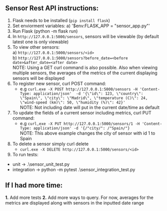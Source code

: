 ## Sensor Rest API instructions:

1. Flask needs to be installed (```pip install flask```) 
2. Set enviorment variables: 
   a) '$env:FLASK_APP = "sensor_app.py"' 
3. Run Flask (python -m flask run) 
4. In ```http://127.0.0.1:5000/sensors```, sensors will be viewable (by default latest one is only viewable) 
5. To view other sensors: <br />
   a) ```http://127.0.0.1:5000/sensors/<id>``` <br />
   b) ```http://127.0.0.1:5000/sensors?before_date=<before date>&after_date=<after date>``` <br />
NOTE: Using a GET curl command is also possible. Also when viewing multiple sensors, the averages of the metrics of the current displaying sensors will be displayed
6. To register new sensor, curl POST command:
   - e.g  ```curl.exe -X POST http://127.0.0.1:5000/sensors
            -H 'Content-Type: application/json' 
            -d '{\"id\": 123, \"country\": \"Spain\", \"city\": \"Madrid\", \"temperature (C)\": 24, \"wind-speed (km)\": 50, \"humidity (%)\": 42}'``` <br />
    NOTE: Not including date will put in the current date/time as default <br />
7. To update the fields of a current sensor including metrics, curl PUT command:
   - e.g ```curl,exe -X PUT http://127.0.0.1:5000/sensors/1 -H 'Content-Type: application/json' -d '{/"city/": /"Spain/"}``` <br />
   NOTE: This above example changes the city of sensor with id 1 to Spain
8. To delete a sensor simply curl delete
   - ```curl.exe -X DELETE http://127.0.0.1:5000/sensors/<id>```
9. To run tests:
- unit -> .\sensor_unit_test.py
- integration ->  python -m pytest .\sensor_integration_test.py


## If I had more time:
**1.** Add more tests
**2.** Add more ways to query. For now, averages for the metrics are displayed along with sensors in the inputted date range
